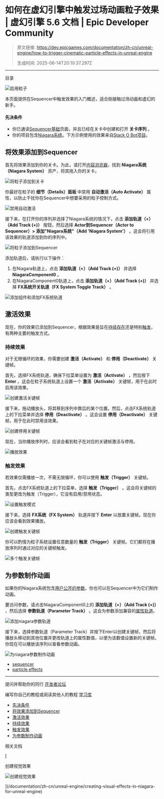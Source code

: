 # 如何在虚幻引擎中触发过场动画粒子效果 | 虚幻引擎 5.6 文档 | Epic Developer Community

> 原文链接: https://dev.epicgames.com/documentation/zh-cn/unreal-engine/how-to-trigger-cinematic-particle-effects-in-unreal-engine
> 
> 生成时间: 2025-06-14T20:10:37.297Z

---

目录

![启用粒子](https://dev.epicgames.com/community/api/documentation/image/37a11617-a0fc-42a7-82b3-9c70f75f8e61?resizing_type=fill&width=1920&height=335)

本页面提供在Sequencer中触发效果的入门概述，适合刚接触过场动画和虚幻的新手。

#### 先决条件

-   你已通读[Sequencer基础](/documentation/zh-cn/unreal-engine/how-to-make-movies-in-unreal-engine)页面，并且已经在关卡中创建和打开 **关卡序列** 。
-   你的项目包含[Niagara系统](/documentation/zh-cn/unreal-engine/creating-visual-effects-in-niagara-for-unreal-engine)。下方示例使用的效果来自[Stack O Bot项目](https://www.fab.com/listings/b4dfff49-0e7d-4c4b-a6c5-8a0315831c9c)。

## 将效果添加到Sequencer

首先将效果添加到你的关卡。为此，请打开[内容浏览器](/documentation/zh-cn/unreal-engine/content-browser-in-unreal-engine)，找到 **Niagara系统（Niagara System）** 资产，将其拖入你的关卡。

![将粒子添加到关卡](https://d1iv7db44yhgxn.cloudfront.net/documentation/images/dca5dfc5-1012-4fa6-b37e-011bc51f7fd5/addeffect.png)

你最好在粒子的 **细节（Details）面板** 中禁用 **自动激活（Auto Activate）** 属性，以防止干扰你在Sequencer中想要采用的粒子控制方式。

![禁用自动激活](https://d1iv7db44yhgxn.cloudfront.net/documentation/images/19d79ba3-97b1-4af0-9bef-6fac17f09843/autoactivate.png)

接下来，在打开你的序列并选择了Niagara系统的情况下，点击 **添加轨道（+）（Add Track (+)）** 按钮，然后选择 **Actor到Sequencer（Actor to Sequencer）> 添加"Niagara系统"（Add 'Niagara System'）** 。这会将引用该效果的轨道添加到你的序列中。

![将粒子添加到Sequencer](https://d1iv7db44yhgxn.cloudfront.net/documentation/images/d216e6cf-2e09-4118-babb-15d70714fa34/addeffect2.png)

添加轨道后，请执行以下操作：

1.  在Niagara轨道上，点击 **添加轨道（+）（Add Track (+)）** 并选择 **NiagaraComponent0** 。
2.  在NiagaraComponent0轨道上，点击 **添加轨道（+）（Add Track (+)）** 并选择 **FX系统开关轨道（FX System Toggle Track）** 。

![添加组件和添加FX系统轨道](https://d1iv7db44yhgxn.cloudfront.net/documentation/images/85da1d46-7494-4bde-8805-dd3b11c87a0f/addeffect3.png)

## 激活效果

现在，你的效果已添加到Sequencer，根据效果是旨在[持续存在](/documentation/zh-cn/unreal-engine/how-to-trigger-cinematic-particle-effects-in-unreal-engine#%E6%8C%81%E7%BB%AD%E6%95%88%E6%9E%9C)还是特别[触发](/documentation/zh-cn/unreal-engine/how-to-trigger-cinematic-particle-effects-in-unreal-engine#%E8%A7%A6%E5%8F%91%E6%95%88%E6%9E%9C)，有两种主要的触发方式。

### 持续效果

对于无限循环的效果，你需要创建 **激活（Activate）** 和 **停用（Deactivate）** 关键帧。

首先，选择FX系统轨道，确保下拉菜单设置为 **激活（Activate）** ，然后按下 **Enter** 。这会在粒子系统轨道上设置一个 **激活（Activate）** 关键帧，用于在此时启用该效果。

![创建激活关键帧](https://d1iv7db44yhgxn.cloudfront.net/documentation/images/bac08ced-ce6c-42d4-8fd1-165a4fba246e/activate1.gif)

接下来，拖动播放头，将其移到序列中靠后的某个位置。然后，点击FX系统轨道上的下拉菜单并选择 **停用（Deactivate）** 。这会设置 **停用（Deactivate）** 关键帧，用于在此时禁用该效果。

![创建停用关键帧](https://d1iv7db44yhgxn.cloudfront.net/documentation/images/bd884212-28cc-46f3-bd49-3fd4400e10cc/deactivate.gif)

现在，当你播放序列时，应该会看到粒子在对应的关键帧激活与停用。

![播放效果](https://d1iv7db44yhgxn.cloudfront.net/documentation/images/d2670bdf-a2c2-4581-ad08-c6230e4c47f2/regionplay.gif)

### 触发效果

若效果仅需播放一次，不需无限循环，你可以使用 **触发（Trigger）** 关键帧。

首先，点击FX系统轨道上的下拉菜单，选择 **触发（Trigger）** 。这会将关键帧的类型更改为触发（Trigger），它没有启用/禁用状态。

![设置触发模式](https://d1iv7db44yhgxn.cloudfront.net/documentation/images/fc5f34d7-34b0-4640-9749-3bfc62cdad4c/triggerstate.png)

接下来，选择 **FX系统（FX System）** 轨道并按下 **Enter** 以放置关键帧。现在你应该会看到效果播放。

![创建触发关键帧](https://d1iv7db44yhgxn.cloudfront.net/documentation/images/26ff4659-1cd1-42e8-9b4c-2abdf58ebd38/trigger1.gif)

你可以酌情为粒子系统设置任意数量的 **触发（Trigger）** 关键帧。它们都将在播放序列时通过对应的关键帧触发。

![多个触发关键帧](https://d1iv7db44yhgxn.cloudfront.net/documentation/images/ba8ee89f-2dc3-4719-9c08-9b290ff04165/trigger2.gif)

## 为参数制作动画

如果你的Niagara系统包含[用户公开的参数](/documentation/zh-cn/unreal-engine/overview-of-niagara-effects-for-unreal-engine#%E5%8F%82%E6%95%B0%E5%92%8C%E5%8F%82%E6%95%B0%E7%B1%BB%E5%9E%8B)，你也可以在Sequencer中为它们制作动画。

要访问参数，请点击NiagaraComponent0上的 **添加轨道（+）（Add Track (+)）** ，然后选择 **参数轨道（Parameter Track）** 。这会为参数添加兼容的[属性轨道](/documentation/zh-cn/unreal-engine/cinematic-transform-and-property-tracks-in-unreal-engine)。

![添加niagara参数轨道](https://d1iv7db44yhgxn.cloudfront.net/documentation/images/a15525ac-6605-4763-81e2-574ce41b8fa0/param1.png)

接下来，选择参数轨道（Parameter Track）并按下Enter以创建关键帧，然后将播放头移动到其他位置并更改轨道上的属性数值，以便为该数值设置新的关键帧。你现在可以播放该序列以查看参数动画。

![为niagara参数制作动画](https://d1iv7db44yhgxn.cloudfront.net/documentation/images/21ce78d3-74cc-4b97-9495-be194a4bd31e/param2.gif)

-   [sequencer](https://dev.epicgames.com/community/search?query=sequencer)
-   [particle effects](https://dev.epicgames.com/community/search?query=particle%20effects)

* * *

提问并帮助你的同行 [开发者论坛](https://forums.unrealengine.com/categories?tag=unreal-engine)

编写你自己的教程或阅读其他人的教程 [学习库](https://dev.epicgames.com/community/unreal-engine/learning)

-   [先决条件](/documentation/zh-cn/unreal-engine/how-to-trigger-cinematic-particle-effects-in-unreal-engine#%E5%85%88%E5%86%B3%E6%9D%A1%E4%BB%B6)
-   [将效果添加到Sequencer](/documentation/zh-cn/unreal-engine/how-to-trigger-cinematic-particle-effects-in-unreal-engine#%E5%B0%86%E6%95%88%E6%9E%9C%E6%B7%BB%E5%8A%A0%E5%88%B0sequencer)
-   [激活效果](/documentation/zh-cn/unreal-engine/how-to-trigger-cinematic-particle-effects-in-unreal-engine#%E6%BF%80%E6%B4%BB%E6%95%88%E6%9E%9C)
-   [持续效果](/documentation/zh-cn/unreal-engine/how-to-trigger-cinematic-particle-effects-in-unreal-engine#%E6%8C%81%E7%BB%AD%E6%95%88%E6%9E%9C)
-   [触发效果](/documentation/zh-cn/unreal-engine/how-to-trigger-cinematic-particle-effects-in-unreal-engine#%E8%A7%A6%E5%8F%91%E6%95%88%E6%9E%9C)
-   [为参数制作动画](/documentation/zh-cn/unreal-engine/how-to-trigger-cinematic-particle-effects-in-unreal-engine#%E4%B8%BA%E5%8F%82%E6%95%B0%E5%88%B6%E4%BD%9C%E5%8A%A8%E7%94%BB)

相关文档

[

创建视觉效果

![创建视觉效果](https://dev.epicgames.com/community/api/documentation/image/19dab511-9b5c-4eb2-b8bd-199fb41c7e81?resizing_type=fit&width=160&height=92)

](/documentation/zh-cn/unreal-engine/creating-visual-effects-in-niagara-for-unreal-engine)